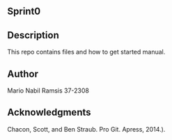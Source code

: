 ## Sprint0

## Description 

This repo contains files and how to get started manual.

## Author

Mario Nabil Ramsis 37-2308

## Acknowledgments 

Chacon, Scott, and Ben Straub. Pro Git. Apress,
2014.).